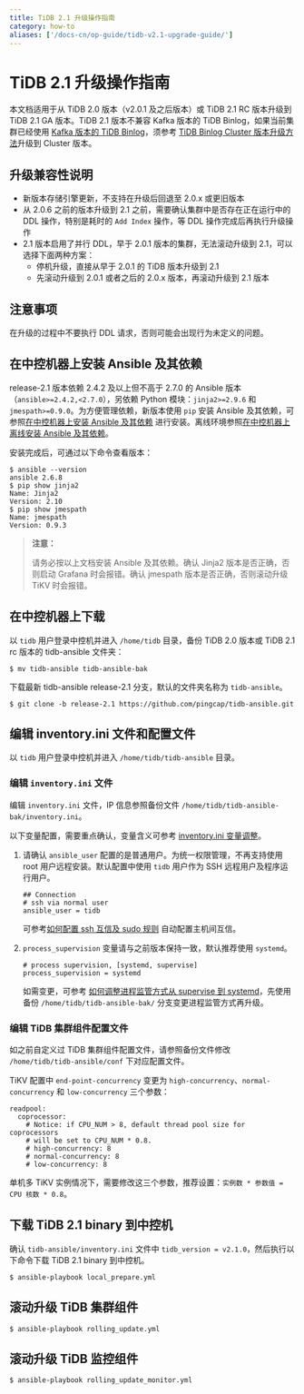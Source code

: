 ```yaml
---
title: TiDB 2.1 升级操作指南
category: how-to
aliases: ['/docs-cn/op-guide/tidb-v2.1-upgrade-guide/']
---
```


# TiDB 2.1 升级操作指南

本文档适用于从 TiDB 2.0 版本（v2.0.1 及之后版本）或 TiDB 2.1 RC 版本升级到 TiDB 2.1 GA 版本。TiDB 2.1 版本不兼容 Kafka 版本的 TiDB Binlog，如果当前集群已经使用 [Kafka 版本的 TiDB Binlog](/reference/tools/tidb-binlog/tidb-binlog-kafka.md)，须参考 [TiDB Binlog Cluster 版本升级方法](/how-to/upgrade/tidb-binlog.md)升级到 Cluster 版本。

## 升级兼容性说明

- 新版本存储引擎更新，不支持在升级后回退至 2.0.x 或更旧版本
- 从 2.0.6 之前的版本升级到 2.1 之前，需要确认集群中是否存在正在运行中的 DDL 操作，特别是耗时的 `Add Index` 操作，等 DDL 操作完成后再执行升级操作
- 2.1 版本启用了并行 DDL，早于 2.0.1 版本的集群，无法滚动升级到 2.1，可以选择下面两种方案：
    - 停机升级，直接从早于 2.0.1 的 TiDB 版本升级到 2.1
    - 先滚动升级到 2.0.1 或者之后的 2.0.x 版本，再滚动升级到 2.1 版本

## 注意事项

在升级的过程中不要执行 DDL 请求，否则可能会出现行为未定义的问题。

## 在中控机器上安装 Ansible 及其依赖

 release-2.1 版本依赖 2.4.2 及以上但不高于 2.7.0 的 Ansible 版本（`ansible>=2.4.2,<2.7.0`），另依赖 Python 模块：`jinja2>=2.9.6` 和 `jmespath>=0.9.0`。为方便管理依赖，新版本使用 `pip` 安装 Ansible 及其依赖，可参照[在中控机器上安装 Ansible 及其依赖](/how-to/deploy/orchestrated/ansible.md#在中控机器上安装-ansible-及其依赖) 进行安装。离线环境参照[在中控机器上离线安装 Ansible 及其依赖](/how-to/deploy/orchestrated/offline-ansible.md#在中控机器上离线安装-ansible-及其依赖)。

安装完成后，可通过以下命令查看版本：

```
$ ansible --version
ansible 2.6.8
$ pip show jinja2
Name: Jinja2
Version: 2.10
$ pip show jmespath
Name: jmespath
Version: 0.9.3
```

> **注意：**
>
> 请务必按以上文档安装 Ansible 及其依赖。确认 Jinja2 版本是否正确，否则启动 Grafana 时会报错。确认 jmespath 版本是否正确，否则滚动升级 TiKV 时会报错。

## 在中控机器上下载

以 `tidb` 用户登录中控机并进入 `/home/tidb` 目录，备份 TiDB 2.0 版本或 TiDB 2.1 rc 版本的 tidb-ansible 文件夹：

```
$ mv tidb-ansible tidb-ansible-bak
```

下载最新 tidb-ansible release-2.1 分支，默认的文件夹名称为 `tidb-ansible`。

```
$ git clone -b release-2.1 https://github.com/pingcap/tidb-ansible.git
```

## 编辑 inventory.ini 文件和配置文件

以 `tidb` 用户登录中控机并进入 `/home/tidb/tidb-ansible` 目录。

### 编辑 `inventory.ini` 文件

编辑 `inventory.ini` 文件，IP 信息参照备份文件 `/home/tidb/tidb-ansible-bak/inventory.ini`。

以下变量配置，需要重点确认，变量含义可参考 [inventory.ini 变量调整](/how-to/deploy/orchestrated/ansible.md#其他变量调整)。

1. 请确认 `ansible_user` 配置的是普通用户。为统一权限管理，不再支持使用 root 用户远程安装。默认配置中使用 `tidb` 用户作为 SSH 远程用户及程序运行用户。

    ```
    ## Connection
    # ssh via normal user
    ansible_user = tidb
    ```

    可参考[如何配置 ssh 互信及 sudo 规则](/how-to/deploy/orchestrated/ansible.md#在中控机上配置部署机器-ssh-互信及-sudo-规则) 自动配置主机间互信。

2. `process_supervision` 变量请与之前版本保持一致，默认推荐使用 `systemd`。

    ```
    # process supervision, [systemd, supervise]
    process_supervision = systemd
    ```

    如需变更，可参考 [如何调整进程监管方式从 supervise 到 systemd](/how-to/deploy/orchestrated/ansible.md#如何调整进程监管方式从-supervise-到-systemd)，先使用备份 `/home/tidb/tidb-ansible-bak/` 分支变更进程监管方式再升级。

### 编辑 TiDB 集群组件配置文件

如之前自定义过 TiDB 集群组件配置文件，请参照备份文件修改 `/home/tidb/tidb-ansible/conf` 下对应配置文件。

TiKV 配置中 `end-point-concurrency` 变更为 `high-concurrency`、`normal-concurrency` 和 `low-concurrency` 三个参数：

```
readpool:
  coprocessor:
    # Notice: if CPU_NUM > 8, default thread pool size for coprocessors
    # will be set to CPU_NUM * 0.8.
    # high-concurrency: 8
    # normal-concurrency: 8
    # low-concurrency: 8
```

单机多 TiKV 实例情况下，需要修改这三个参数，推荐设置：`实例数 * 参数值 = CPU 核数 * 0.8`。

## 下载 TiDB 2.1 binary 到中控机

确认 `tidb-ansible/inventory.ini` 文件中 `tidb_version = v2.1.0`，然后执行以下命令下载 TiDB 2.1 binary 到中控机。

```
$ ansible-playbook local_prepare.yml
```

## 滚动升级 TiDB 集群组件

```
$ ansible-playbook rolling_update.yml
```

## 滚动升级 TiDB 监控组件

```
$ ansible-playbook rolling_update_monitor.yml
```
